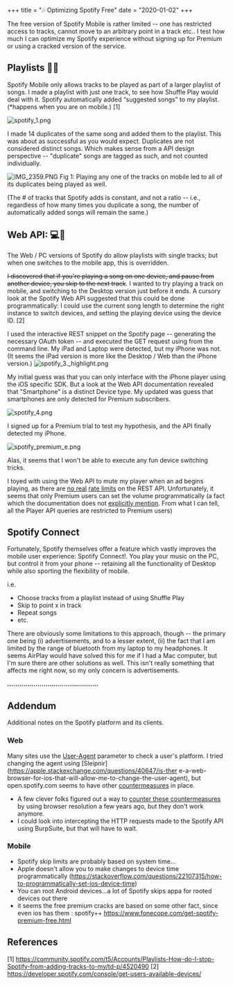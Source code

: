 
+++
title = "🎶 Optimizing Spotify Free"
date = "2020-01-02"
+++

The free version of Spotify Mobile is rather limited -- one has restricted access to tracks, cannot move to an arbitrary point in a track etc.. I test how much I can optimize my Spotify experience without signing up for Premium or using a cracked version of the service.

## Playlists 🧬🐑
Spotify Mobile only allows tracks to be played as part of a larger playlist of songs. I made a playlist with just one track, to see how Shuffle Play would deal with it. Spotify automatically added “suggested songs” to my playlist. (*happens when you are on mobile.) [1] 

![spotify_1.png](/spotify/spotify_cloning.png)

I made 14 duplicates of the same song and added them to the playlist. This was about as successful as you would expect. Duplicates are not considered  distinct songs. Which makes sense from a API design perspective -- "duplicate" songs are tagged as such, and not counted individually.


![IMG_2359.PNG](../../_resources/e3446a964de948c9b86272448698d1d3.PNG)
Fig 1: Playing any one of the tracks on mobile led to all of its duplicates being played as well.

(The # of tracks that Spotify adds is constant, and not a ratio -- i.e., regardless of how many times you duplicate a song, the number of automatically added songs will remain the same.)

## Web API: 💻📲
The Web / PC versions of Spotify do allow playlists with single tracks; but when one switches to the mobile app, this is overridden.

~~I discovered that if you're playing a song on one device, and pause from another device, you skip to the next track~~. I wanted to try playing a track on mobile, and switching to the Desktop version just before it ends. A cursory look at the Spotify Web API suggested that this could be done programmatically: I could use the current song length to determine the right instance to switch devices, and setting the playing device using the device  ID. [2]

I used the interactive REST snippet on the Spotify page -- generating the necessary OAuth token -- and executed the GET request using <curl> from the command line. My iPad and Laptop were detected, but my iPhone was not. (It seems the iPad version is more like the Desktop / Web than the iPhone version.)
![spotify_3._highlight.png](/spotify/spotify_3_e.png)


My initial guess was that you can only interface with the iPhone player using the iOS specific SDK. But a look at the Web API documentation revealed that "Smartphone" is a distinct Device type. My updated was guess that smartphones are only detected for Premium subscribers.

![spotify_4.png](/spotify/spotify_docs_e.png)

I signed up for a Premium trial to test my hypothesis, and the API finally detected my iPhone.

![spotify_premium_e.png](/spotify/spotify_premium_e.png)



Alas, it seems that I won't be able to execute any fun device switching tricks.



I toyed with using the Web API to mute my player when an ad begins playing, as there are [no real](http://jmeyers44.github.io/blog/2015/04/26/builder-beware-the-limitations-of-popular-apis/) [rate limits](https://stackoverflow.com/questions/46322838/any-ideas-about-rate-limit-request-minute-on-spotify-api/46348692) on the REST API. Unfortunately, it seems that only Premium users can set the volume programmatically (a fact which the documentation does not [explicitly mention](https://developer.spotify.com/console/put-volume/). From what I can tell, all the Player API queries are restricted to Premium users)


## Spotify Connect 

Fortunately, Spotify themselves offer a feature which vastly improves the mobile user experience: Spotify Connect!. You play your music on the PC, but control it from your phone -- retaining all the functionality of Desktop  while also sporting the flexibility of mobile.

i.e. 
- Choose tracks from a playlist instead of using Shuffle Play
- Skip to point x in track
- Repeat songs
- etc.

There are obviously some limitations to this approach, though -- the primary one being (i) advertisements, and to a lesser extent, (ii) the fact that I am limited by the range of bluetooth from my laptop to my headphones. It seems AirPlay would have solved this for me if I had a Mac computer, but I'm sure there are other solutions as well. This isn't really something that affects me right now, so my only concern is advertisements.

***.............................................***

## Addendum
Additional notes on the Spotify platform and its clients.

### Web
Many sites use the [User-Agent](https://developer.mozilla.org/en-US/docs/Web/HTTP/Headers/User-Agent) parameter to check a user's platform. I tried 
changing the agent using [Sleipnir](https://apple.stackexchange.com/questions/40647/is-ther
e-a-web-browser-for-ios-that-will-allow-me-to-change-the-user-agent), but open.spotify.com seems to have other [countermeasures](https://apple.stackexchange.com/a/356902) in place.
- A few clever folks figured out a way to [counter these countermeasures](https://www.reddit.com/r/firefox/comments/81nlk6/is_it_possible_to_use_the_spotify_web_player_on/) by using browser resolution a few years ago, but they don't work anymore.
- I could look into intercepting the HTTP requests made to the Spotify API using BurpSuite, but that will have to wait.

### Mobile
- Spotify skip limits are probably based on system time...
- Apple doesn't allow you to make changes to device time programmatically (https://stackoverflow.com/questions/22107315/how-to-programmatically-set-ios-device-time)
- You can root Android devices...a lot of Spotify skips appa for rooted devices out there 
- it seems the free premium cracks are based on some other fact, since even ios has them : spotify++ https://www.fonecope.com/get-spotify-premium-free.html

## References

[1] https://community.spotify.com/t5/Accounts/Playlists-How-do-I-stop-Spotify-from-adding-tracks-to-my/td-p/4520490
[2] https://developer.spotify.com/console/get-users-available-devices/

